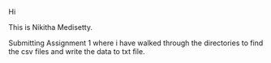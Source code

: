 Hi

This is Nikitha Medisetty. 

Submitting Assignment 1 where i have walked through the directories to find the csv files and write the data to txt file.


